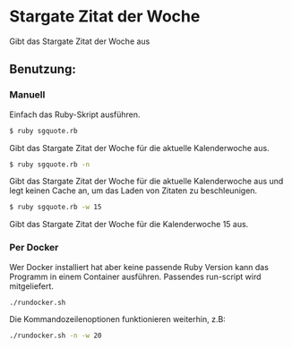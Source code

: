 # Stargate Zitat der Woche

Gibt das Stargate Zitat der Woche aus

## Benutzung:

### Manuell

Einfach das Ruby-Skript ausführen.

```sh
$ ruby sgquote.rb
```

Gibt das Stargate Zitat der Woche für die aktuelle Kalenderwoche aus.

```sh
$ ruby sgquote.rb -n
```

Gibt das Stargate Zitat der Woche für die aktuelle Kalenderwoche aus und legt keinen Cache an, um das Laden von Zitaten zu beschleunigen.

```sh
$ ruby sgquote.rb -w 15
```

Gibt das Stargate Zitat der Woche für die Kalenderwoche 15 aus. 

### Per Docker

Wer Docker installiert hat aber keine passende Ruby Version kann das Programm in einem Container ausführen.
Passendes run-script wird mitgeliefert.

```sh
./rundocker.sh
```

Die Kommandozeilenoptionen funktionieren weiterhin, z.B:

```sh
./rundocker.sh -n -w 20
```

